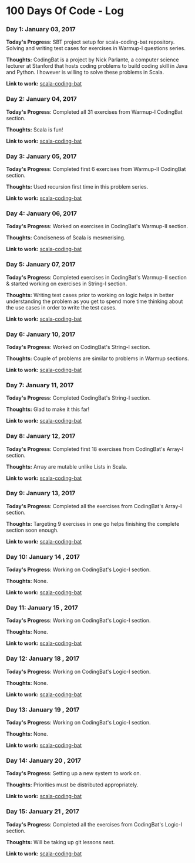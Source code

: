 # 100 Days Of Code - Log

### Day 1: January 03, 2017

**Today's Progress**: SBT project setup for scala-coding-bat repository. Solving and writing test cases for exercises in Warmup-I questions series.

**Thoughts:** CodingBat is a project by Nick Parlante, a computer science lecturer at Stanford that hosts coding problems to build coding skill in Java and Python. I however is willing to solve these problems in Scala.

**Link to work:** [scala-coding-bat](https://github.com/codingkapoor/scala-coding-bat)

### Day 2: January 04, 2017

**Today's Progress**: Completed all 31 exercises from Warmup-I CodingBat section.

**Thoughts:** Scala is fun!

**Link to work:** [scala-coding-bat](https://github.com/codingkapoor/scala-coding-bat)

### Day 3: January 05, 2017

**Today's Progress**: Completed first 6 exercises from Warmup-II CodingBat section.

**Thoughts:** Used recursion first time in this problem series.

**Link to work:** [scala-coding-bat](https://github.com/codingkapoor/scala-coding-bat)


### Day 4: January 06, 2017

**Today's Progress**: Worked on exercises in CodingBat's Warmup-II section.

**Thoughts:** Conciseness of Scala is mesmerising.

**Link to work:** [scala-coding-bat](https://github.com/codingkapoor/scala-coding-bat)

### Day 5: January 07, 2017

**Today's Progress**: Completed exercises in CodingBat's Warmup-II section & started working on exercises in String-I section.

**Thoughts:** Writing test cases prior to working on logic helps in better understanding the problem as you get to spend more time thinking about the use cases in order to write the test cases.

**Link to work:** [scala-coding-bat](https://github.com/codingkapoor/scala-coding-bat)

### Day 6: January 10, 2017

**Today's Progress**: Worked on CodingBat's String-I section.

**Thoughts:** Couple of problems are similar to problems in Warmup sections.

**Link to work:** [scala-coding-bat](https://github.com/codingkapoor/scala-coding-bat)

### Day 7: January 11, 2017

**Today's Progress**: Completed CodingBat's String-I section.

**Thoughts:** Glad to make it this far!

**Link to work:** [scala-coding-bat](https://github.com/codingkapoor/scala-coding-bat)

### Day 8: January 12, 2017

**Today's Progress**: Completed first 18 exercises from CodingBat's Array-I section.

**Thoughts:** Array are mutable unlike Lists in Scala.

**Link to work:** [scala-coding-bat](https://github.com/codingkapoor/scala-coding-bat)

### Day 9: January 13, 2017

**Today's Progress**: Completed all the exercises from CodingBat's Array-I section.

**Thoughts:** Targeting 9 exercises in one go helps finishing the complete section soon enough.

**Link to work:** [scala-coding-bat](https://github.com/codingkapoor/scala-coding-bat)

### Day 10: January 14 , 2017

**Today's Progress**: Working on CodingBat's Logic-I section.

**Thoughts:** None.

**Link to work:** [scala-coding-bat](https://github.com/codingkapoor/scala-coding-bat)

### Day 11: January 15 , 2017

**Today's Progress**: Working on CodingBat's Logic-I section.

**Thoughts:** None.

**Link to work:** [scala-coding-bat](https://github.com/codingkapoor/scala-coding-bat)

### Day 12: January 18 , 2017

**Today's Progress**: Working on CodingBat's Logic-I section.

**Thoughts:** None.

**Link to work:** [scala-coding-bat](https://github.com/codingkapoor/scala-coding-bat)

### Day 13: January 19 , 2017

**Today's Progress**: Working on CodingBat's Logic-I section.

**Thoughts:** None.

**Link to work:** [scala-coding-bat](https://github.com/codingkapoor/scala-coding-bat)

### Day 14: January 20 , 2017

**Today's Progress**: Setting up a new system to work on.

**Thoughts:** Priorities must be distributed appropriately.

**Link to work:** [scala-coding-bat](https://github.com/codingkapoor/scala-coding-bat)

### Day 15: January 21 , 2017

**Today's Progress**: Completed all the exercises from CodingBat's Logic-I section.

**Thoughts:** Will be taking up git lessons next.

**Link to work:** [scala-coding-bat](https://github.com/codingkapoor/scala-coding-bat)

